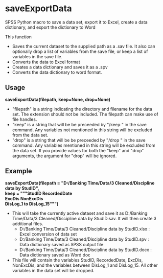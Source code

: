# saveExportData

SPSS Python macro to save a data set, export it to Excel, create a data dictionary, and export the dictionary to Word

This function 
* Saves the current dataset to the supplied path as a .sav file. It also can optionally drop a list of variables from the save file, or keep a list of variables in the save file.
* Converts the data to Excel format
* Creates a data dictionary and saves it as a .spv
* Converts the data dictionary to word format.

## Usage
**saveExportData(filepath, keep=None, drop=None)**
* "filepath" is a string indicating the directory and filename for the data set. The extension should not be included. The filepath can make use of file handles.
* "keep" is a string that will be be preceeded by "/keep " in the save command. Any variables not mentioned in this string will be excluded from the data set.
* "drop" is a string that will be be preceeded by "/drop " in the save command. Any variables mentioned in this string will be excluded from the data set. If you provide values for both the "keep" and "drop" arguments, the argument for "drop" will be ignored.

## Example
**saveExportData(filepath = "D:/Banking Time/Data/3 Cleaned/Discipline data by StudID",  
keep = """StudID RecordedDate  
  ExcDis NonExcDis  
  DisLog_1 to DisLog_15""")**
* This will take the currently active dataset and save it as D:/Banking Time/Data/3 Cleaned/Discipline data by StudID.sav. It will then create 3 additional files.
  * D:/Banking Time/Data/3 Cleaned/Discipline data by StudID.xlsx : Excel conversion of data set
  * D:/Banking Time/Data/3 Cleaned/Discipline data by StudID.spv : Data dictionary saved as SPSS output file
  * D:/Banking Time/Data/3 Cleaned/Discipline data by StudID.docx : Data dictionary saved as Word doc
* This file will contain the variables StudID, RecordedDate, ExcDis, NonExcDis, and  the variables between DisLog_1 and DisLog_15. All other variables in the data set will be dropped.
